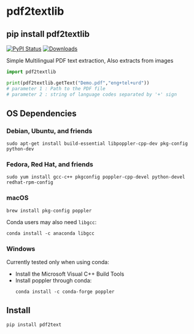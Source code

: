 # pdf2textlib

## pip install pdf2textlib


[![PyPI Status](https://img.shields.io/pypi/v/pdf2textlib.svg)](https://pypi.org/project/pdf2textlib/)
[![Downloads](https://img.shields.io/pypi/v/pdf2textlib.svg)](https://pypistats.org/packages/pdf2textlib)


Simple Multilingual PDF text extraction, Also extracts from images

```python
import pdf2textlib

print(pdf2textlib.getText("Demo.pdf","eng+tel+urd"))  
# parameter 1 : Path to the PDF file
# parameter 2 : string of language codes separated by '+' sign 

```


## OS Dependencies

### Debian, Ubuntu, and friends

```
sudo apt-get install build-essential libpoppler-cpp-dev pkg-config python-dev
```

### Fedora, Red Hat, and friends

```
sudo yum install gcc-c++ pkgconfig poppler-cpp-devel python-devel redhat-rpm-config
```

### macOS

```
brew install pkg-config poppler
```

Conda users may also need `libgcc`:

```
conda install -c anaconda libgcc
```

### Windows

Currently tested only when using conda:

 - Install the Microsoft Visual C++ Build Tools
 - Install poppler through conda:
   ```
   conda install -c conda-forge poppler
   ```


## Install

```
pip install pdf2text
```
